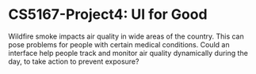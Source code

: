 # CS5167-Project4: UI for Good

Wildfire smoke impacts air quality in wide areas of the country.  This can pose problems for people with certain medical conditions.  Could an interface help people track and monitor air quality dynamically during the day, to take action to prevent exposure?